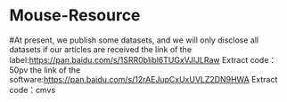 # Mouse-Resource
#At present, we publish some datasets, and we will only disclose all datasets if our articles are received
the link of the label:https://pan.baidu.com/s/1SRR0blibl6TUGxVJlJLRaw 
Extract code：50pv
the link of the software:https://pan.baidu.com/s/12rAEJupCxUxUVLZ2DN9HWA 
Extract code：cmvs
